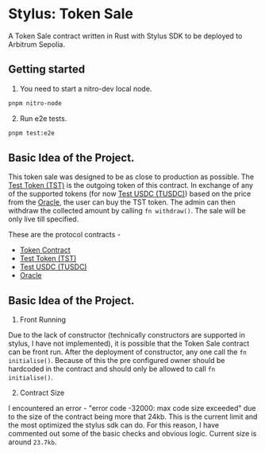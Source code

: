 # Stylus: Token Sale

A Token Sale contract written in Rust with Stylus SDK to be deployed to Arbitrum Sepolia.

## Getting started

1. You need to start a nitro-dev local node.

```bash
pnpm nitro-node
```

2. Run e2e tests.

```bash
pnpm test:e2e
```

## Basic Idea of the Project.

This token sale was designed to be as close to production as possible. The [Test Token (TST)](https://testnet.routescan.io/address/0x4f5b41d4935969496559230562D8808F242C8dAc/contract/421614/readContract?chainid=421614) is the outgoing token of this contract. In exchange of any of the supported tokens (for now [Test USDC (TUSDC)](https://testnet.routescan.io/address/0x4afeEcEbe5c092Ab2B34390DDee322265b30E89a/contract/421614/code)) based on the price from the [Oracle](https://testnet.routescan.io/address/0x077Da1E3b74FF872E3Ca20452f232D78A092Acf5/contract/421614/code), the user can buy the TST token. The admin can then withdraw the collected amount by calling `fn withdraw()`. The sale will be only live till specified. 

These are the protocol contracts -

- [Token Contract](https://sepolia.arbiscan.io/address/0xae0737b533d27742b7bd7d4e0bb3dcad6d78034d)
- [Test Token (TST)](https://testnet.routescan.io/address/0x4f5b41d4935969496559230562D8808F242C8dAc/contract/421614/readContract?chainid=421614)
- [Test USDC (TUSDC)](https://testnet.routescan.io/address/0x4afeEcEbe5c092Ab2B34390DDee322265b30E89a/contract/421614/code)
- [Oracle](https://testnet.routescan.io/address/0x077Da1E3b74FF872E3Ca20452f232D78A092Acf5/contract/421614/code)

## Basic Idea of the Project.

1. Front Running

Due to the lack of constructor (technically constructors are supported in stylus, I have not implemented), it is possible that the Token Sale contract can be front run. After the deployment of constructor, any one call the `fn initialise()`. Because of this the pre configured owner should be hardcoded in the contract and should only be allowed to call `fn initialise()`.

2. Contract Size

I encountered an error - "error code -32000: max code size exceeded" due to the size of the contract being more that 24kb. This is the current limit and the most optimized the stylus sdk can do. For this reason, I have commented out some of the basic checks and obvious logic. Current size is around `23.7kb`.
